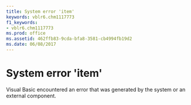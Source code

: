 ```yaml
---
title: System error 'item'
keywords: vblr6.chm1117773
f1_keywords:
- vblr6.chm1117773
ms.prod: office
ms.assetid: 462ffb83-9cda-bfa8-3581-cb4994fb19d2
ms.date: 06/08/2017
---
```



# System error 'item'

Visual Basic encountered an error that was generated by the system or an external component.


